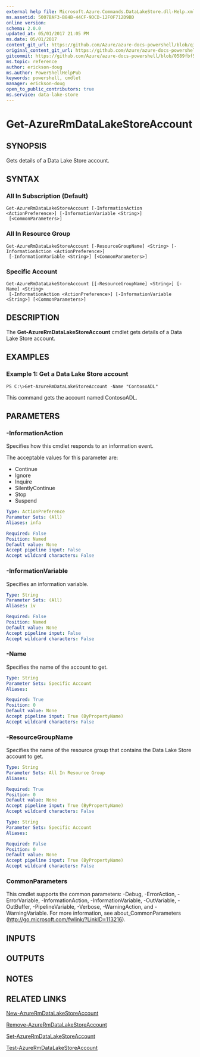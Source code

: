 ```yaml
---
external help file: Microsoft.Azure.Commands.DataLakeStore.dll-Help.xml
ms.assetid: 5007BAF3-B84B-44CF-9DCD-12F0F712D9BD
online version:
schema: 2.0.0
updated_at: 05/01/2017 21:05 PM
ms.date: 05/01/2017
content_git_url: https://github.com/Azure/azure-docs-powershell/blob/qinezh-conceptual/azureps-cmdlets-docs/ResourceManager/AzureRM.DataLakeStore/v1.0.12/Get-AzureRmDataLakeStoreAccount.md
original_content_git_url: https://github.com/Azure/azure-docs-powershell/blob/qinezh-conceptual/azureps-cmdlets-docs/ResourceManager/AzureRM.DataLakeStore/v1.0.12/Get-AzureRmDataLakeStoreAccount.md
gitcommit: https://github.com/Azure/azure-docs-powershell/blob/0589fbf53d27e39e0cf445261d29c64fb0859d62
ms.topic: reference
author: erickson-doug
ms.author: PowerShellHelpPub
keywords: powershell, cmdlet
manager: erickson-doug
open_to_public_contributors: true
ms.service: data-lake-store
---
```


# Get-AzureRmDataLakeStoreAccount

## SYNOPSIS
Gets details of a Data Lake Store account.

## SYNTAX

### All In Subscription (Default)
```
Get-AzureRmDataLakeStoreAccount [-InformationAction <ActionPreference>] [-InformationVariable <String>]
 [<CommonParameters>]
```

### All In Resource Group
```
Get-AzureRmDataLakeStoreAccount [-ResourceGroupName] <String> [-InformationAction <ActionPreference>]
 [-InformationVariable <String>] [<CommonParameters>]
```

### Specific Account
```
Get-AzureRmDataLakeStoreAccount [[-ResourceGroupName] <String>] [-Name] <String>
 [-InformationAction <ActionPreference>] [-InformationVariable <String>] [<CommonParameters>]
```

## DESCRIPTION
The **Get-AzureRmDataLakeStoreAccount** cmdlet gets details of a Data Lake Store account.

## EXAMPLES

### Example 1: Get a Data Lake Store account
```
PS C:\>Get-AzureRmDataLakeStoreAccount -Name "ContosoADL"
```

This command gets the account named ContosoADL.

## PARAMETERS

### -InformationAction
Specifies how this cmdlet responds to an information event.

The acceptable values for this parameter are:

- Continue
- Ignore
- Inquire
- SilentlyContinue
- Stop
- Suspend

```yaml
Type: ActionPreference
Parameter Sets: (All)
Aliases: infa

Required: False
Position: Named
Default value: None
Accept pipeline input: False
Accept wildcard characters: False
```

### -InformationVariable
Specifies an information variable.

```yaml
Type: String
Parameter Sets: (All)
Aliases: iv

Required: False
Position: Named
Default value: None
Accept pipeline input: False
Accept wildcard characters: False
```

### -Name
Specifies the name of the account to get.

```yaml
Type: String
Parameter Sets: Specific Account
Aliases: 

Required: True
Position: 0
Default value: None
Accept pipeline input: True (ByPropertyName)
Accept wildcard characters: False
```

### -ResourceGroupName
Specifies the name of the resource group that contains the Data Lake Store account to get.

```yaml
Type: String
Parameter Sets: All In Resource Group
Aliases: 

Required: True
Position: 0
Default value: None
Accept pipeline input: True (ByPropertyName)
Accept wildcard characters: False
```

```yaml
Type: String
Parameter Sets: Specific Account
Aliases: 

Required: False
Position: 0
Default value: None
Accept pipeline input: True (ByPropertyName)
Accept wildcard characters: False
```

### CommonParameters
This cmdlet supports the common parameters: -Debug, -ErrorAction, -ErrorVariable, -InformationAction, -InformationVariable, -OutVariable, -OutBuffer, -PipelineVariable, -Verbose, -WarningAction, and -WarningVariable. For more information, see about_CommonParameters (http://go.microsoft.com/fwlink/?LinkID=113216).

## INPUTS

## OUTPUTS

## NOTES

## RELATED LINKS

[New-AzureRmDataLakeStoreAccount](./New-AzureRmDataLakeStoreAccount.md)

[Remove-AzureRmDataLakeStoreAccount](./Remove-AzureRmDataLakeStoreAccount.md)

[Set-AzureRmDataLakeStoreAccount](./Set-AzureRmDataLakeStoreAccount.md)

[Test-AzureRmDataLakeStoreAccount](./Test-AzureRmDataLakeStoreAccount.md)


